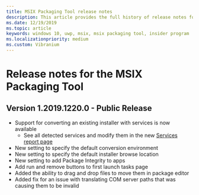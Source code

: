 ```yaml
---
title: MSIX Packaging Tool release notes
description: This article provides the full history of release notes for different versions of the MSIX Packaging Tool.
ms.date: 12/19/2019
ms.topic: article
keywords: windows 10, uwp, msix, msix packaging tool, insider program
ms.localizationpriority: medium
ms.custom: Vibranium
---
```


# Release notes for the MSIX Packaging Tool

## Version 1.2019.1220.0 - Public Release
- Support for converting an existing installer with services is now available
  - See all detected services and modify them in the new [Services report page](../convert-an-installer-with-services.md)
- New setting to specify the default conversion environment
- New setting to specify the default installer browse location
- New setting to add Package Integrity to apps
- Add run and remove buttons to first launch tasks page
- Added the ability to drag and drop files to move them in package editor
- Added fix for an issue with translating COM server paths that was causing them to be invalid

